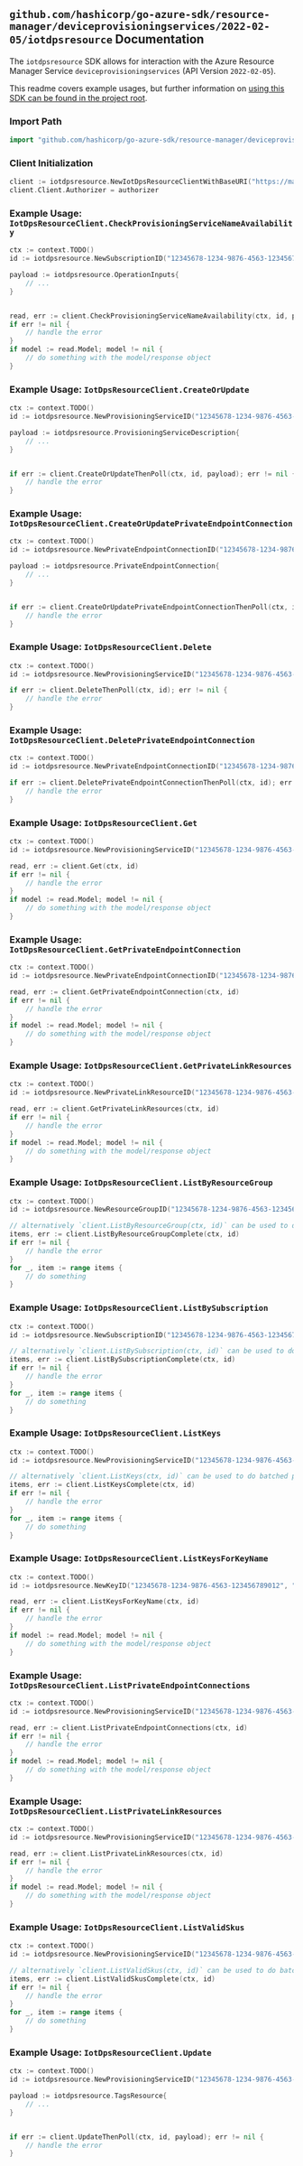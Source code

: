 
## `github.com/hashicorp/go-azure-sdk/resource-manager/deviceprovisioningservices/2022-02-05/iotdpsresource` Documentation

The `iotdpsresource` SDK allows for interaction with the Azure Resource Manager Service `deviceprovisioningservices` (API Version `2022-02-05`).

This readme covers example usages, but further information on [using this SDK can be found in the project root](https://github.com/hashicorp/go-azure-sdk/tree/main/docs).

### Import Path

```go
import "github.com/hashicorp/go-azure-sdk/resource-manager/deviceprovisioningservices/2022-02-05/iotdpsresource"
```


### Client Initialization

```go
client := iotdpsresource.NewIotDpsResourceClientWithBaseURI("https://management.azure.com")
client.Client.Authorizer = authorizer
```


### Example Usage: `IotDpsResourceClient.CheckProvisioningServiceNameAvailability`

```go
ctx := context.TODO()
id := iotdpsresource.NewSubscriptionID("12345678-1234-9876-4563-123456789012")

payload := iotdpsresource.OperationInputs{
	// ...
}


read, err := client.CheckProvisioningServiceNameAvailability(ctx, id, payload)
if err != nil {
	// handle the error
}
if model := read.Model; model != nil {
	// do something with the model/response object
}
```


### Example Usage: `IotDpsResourceClient.CreateOrUpdate`

```go
ctx := context.TODO()
id := iotdpsresource.NewProvisioningServiceID("12345678-1234-9876-4563-123456789012", "example-resource-group", "resourceValue")

payload := iotdpsresource.ProvisioningServiceDescription{
	// ...
}


if err := client.CreateOrUpdateThenPoll(ctx, id, payload); err != nil {
	// handle the error
}
```


### Example Usage: `IotDpsResourceClient.CreateOrUpdatePrivateEndpointConnection`

```go
ctx := context.TODO()
id := iotdpsresource.NewPrivateEndpointConnectionID("12345678-1234-9876-4563-123456789012", "example-resource-group", "resourceValue", "privateEndpointConnectionValue")

payload := iotdpsresource.PrivateEndpointConnection{
	// ...
}


if err := client.CreateOrUpdatePrivateEndpointConnectionThenPoll(ctx, id, payload); err != nil {
	// handle the error
}
```


### Example Usage: `IotDpsResourceClient.Delete`

```go
ctx := context.TODO()
id := iotdpsresource.NewProvisioningServiceID("12345678-1234-9876-4563-123456789012", "example-resource-group", "resourceValue")

if err := client.DeleteThenPoll(ctx, id); err != nil {
	// handle the error
}
```


### Example Usage: `IotDpsResourceClient.DeletePrivateEndpointConnection`

```go
ctx := context.TODO()
id := iotdpsresource.NewPrivateEndpointConnectionID("12345678-1234-9876-4563-123456789012", "example-resource-group", "resourceValue", "privateEndpointConnectionValue")

if err := client.DeletePrivateEndpointConnectionThenPoll(ctx, id); err != nil {
	// handle the error
}
```


### Example Usage: `IotDpsResourceClient.Get`

```go
ctx := context.TODO()
id := iotdpsresource.NewProvisioningServiceID("12345678-1234-9876-4563-123456789012", "example-resource-group", "resourceValue")

read, err := client.Get(ctx, id)
if err != nil {
	// handle the error
}
if model := read.Model; model != nil {
	// do something with the model/response object
}
```


### Example Usage: `IotDpsResourceClient.GetPrivateEndpointConnection`

```go
ctx := context.TODO()
id := iotdpsresource.NewPrivateEndpointConnectionID("12345678-1234-9876-4563-123456789012", "example-resource-group", "resourceValue", "privateEndpointConnectionValue")

read, err := client.GetPrivateEndpointConnection(ctx, id)
if err != nil {
	// handle the error
}
if model := read.Model; model != nil {
	// do something with the model/response object
}
```


### Example Usage: `IotDpsResourceClient.GetPrivateLinkResources`

```go
ctx := context.TODO()
id := iotdpsresource.NewPrivateLinkResourceID("12345678-1234-9876-4563-123456789012", "example-resource-group", "resourceValue", "groupIdValue")

read, err := client.GetPrivateLinkResources(ctx, id)
if err != nil {
	// handle the error
}
if model := read.Model; model != nil {
	// do something with the model/response object
}
```


### Example Usage: `IotDpsResourceClient.ListByResourceGroup`

```go
ctx := context.TODO()
id := iotdpsresource.NewResourceGroupID("12345678-1234-9876-4563-123456789012", "example-resource-group")

// alternatively `client.ListByResourceGroup(ctx, id)` can be used to do batched pagination
items, err := client.ListByResourceGroupComplete(ctx, id)
if err != nil {
	// handle the error
}
for _, item := range items {
	// do something
}
```


### Example Usage: `IotDpsResourceClient.ListBySubscription`

```go
ctx := context.TODO()
id := iotdpsresource.NewSubscriptionID("12345678-1234-9876-4563-123456789012")

// alternatively `client.ListBySubscription(ctx, id)` can be used to do batched pagination
items, err := client.ListBySubscriptionComplete(ctx, id)
if err != nil {
	// handle the error
}
for _, item := range items {
	// do something
}
```


### Example Usage: `IotDpsResourceClient.ListKeys`

```go
ctx := context.TODO()
id := iotdpsresource.NewProvisioningServiceID("12345678-1234-9876-4563-123456789012", "example-resource-group", "resourceValue")

// alternatively `client.ListKeys(ctx, id)` can be used to do batched pagination
items, err := client.ListKeysComplete(ctx, id)
if err != nil {
	// handle the error
}
for _, item := range items {
	// do something
}
```


### Example Usage: `IotDpsResourceClient.ListKeysForKeyName`

```go
ctx := context.TODO()
id := iotdpsresource.NewKeyID("12345678-1234-9876-4563-123456789012", "example-resource-group", "provisioningServiceValue", "keyValue")

read, err := client.ListKeysForKeyName(ctx, id)
if err != nil {
	// handle the error
}
if model := read.Model; model != nil {
	// do something with the model/response object
}
```


### Example Usage: `IotDpsResourceClient.ListPrivateEndpointConnections`

```go
ctx := context.TODO()
id := iotdpsresource.NewProvisioningServiceID("12345678-1234-9876-4563-123456789012", "example-resource-group", "resourceValue")

read, err := client.ListPrivateEndpointConnections(ctx, id)
if err != nil {
	// handle the error
}
if model := read.Model; model != nil {
	// do something with the model/response object
}
```


### Example Usage: `IotDpsResourceClient.ListPrivateLinkResources`

```go
ctx := context.TODO()
id := iotdpsresource.NewProvisioningServiceID("12345678-1234-9876-4563-123456789012", "example-resource-group", "resourceValue")

read, err := client.ListPrivateLinkResources(ctx, id)
if err != nil {
	// handle the error
}
if model := read.Model; model != nil {
	// do something with the model/response object
}
```


### Example Usage: `IotDpsResourceClient.ListValidSkus`

```go
ctx := context.TODO()
id := iotdpsresource.NewProvisioningServiceID("12345678-1234-9876-4563-123456789012", "example-resource-group", "resourceValue")

// alternatively `client.ListValidSkus(ctx, id)` can be used to do batched pagination
items, err := client.ListValidSkusComplete(ctx, id)
if err != nil {
	// handle the error
}
for _, item := range items {
	// do something
}
```


### Example Usage: `IotDpsResourceClient.Update`

```go
ctx := context.TODO()
id := iotdpsresource.NewProvisioningServiceID("12345678-1234-9876-4563-123456789012", "example-resource-group", "resourceValue")

payload := iotdpsresource.TagsResource{
	// ...
}


if err := client.UpdateThenPoll(ctx, id, payload); err != nil {
	// handle the error
}
```
